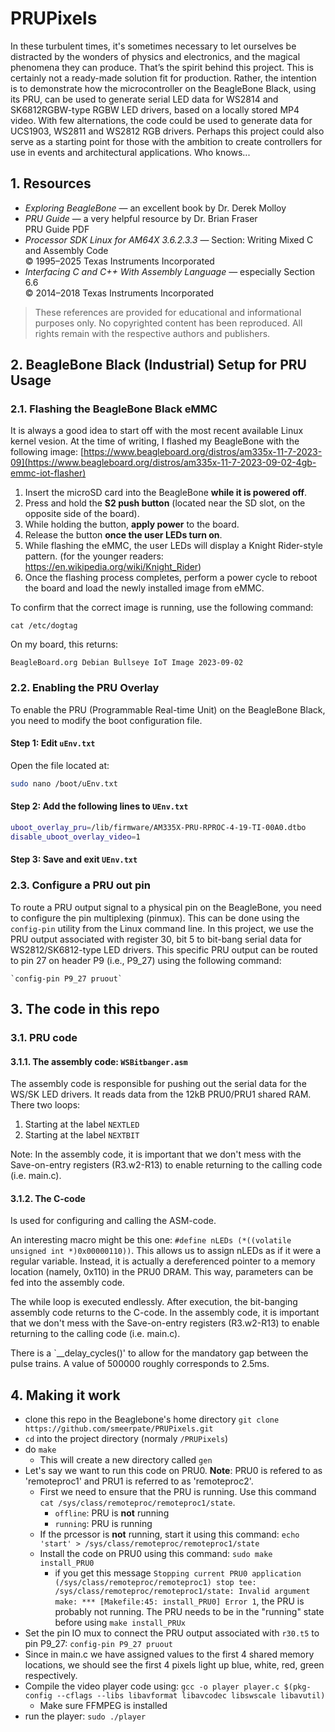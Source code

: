 # PRUPixels
In these turbulent times, it's sometimes necessary to let ourselves be distracted by the wonders of physics and electronics, and the magical phenomena they can produce. That’s the spirit behind this project.
This is certainly not a ready-made solution fit for production. Rather, the intention is to demonstrate how the microcontroller on the BeagleBone Black, using its PRU, can be used to generate serial LED data for WS2814 and SK6812RGBW-type RGBW LED drivers, based on a locally stored MP4 video. With few alternations, the code could be used to generate data for UCS1903, WS2811 and WS2812 RGB drivers.
Perhaps this project could also serve as a starting point for those with the ambition to create controllers for use in events and architectural applications. Who knows...

## 1. Resources
- *Exploring BeagleBone* — an excellent book by Dr. Derek Molloy  
- *PRU Guide* — a very helpful resource by Dr. Brian Fraser  
  PRU Guide PDF  
- *Processor SDK Linux for AM64X 3.6.2.3.3* — Section: Writing Mixed C and Assembly Code  
  © 1995–2025 Texas Instruments Incorporated  
- *Interfacing C and C++ With Assembly Language* — especially Section 6.6  
  © 2014–2018 Texas Instruments Incorporated

> These references are provided for educational and informational purposes only. No copyrighted content has been reproduced. All rights remain with the respective authors and publishers.

## 2. BeagleBone Black (Industrial) Setup for PRU Usage
### 2.1. Flashing the BeagleBone Black eMMC

It is always a good idea to start off with the most recent available Linux kernel vesion. At the time of writing, I flashed my BeagleBone with the following image:
[https://www.beagleboard.org/distros/am335x-11-7-2023-09](https://www.beagleboard.org/distros/am335x-11-7-2023-09-02-4gb-emmc-iot-flasher)
1. Insert the microSD card into the BeagleBone **while it is powered off**.
2. Press and hold the **S2 push button** (located near the SD slot, on the opposite side of the board).
3. While holding the button, **apply power** to the board.
4. Release the button **once the user LEDs turn on**.
5. While flashing the eMMC, the user LEDs will display a Knight Rider-style pattern. 
   (for the younger readers: https://en.wikipedia.org/wiki/Knight_Rider)
6. Once the flashing process completes, perform a power cycle to reboot the board and load the newly installed image from eMMC.

To confirm that the correct image is running, use the following command:
```
cat /etc/dogtag
```
On my board, this returns:
```
BeagleBoard.org Debian Bullseye IoT Image 2023-09-02
```

### 2.2. Enabling the PRU Overlay
To enable the PRU (Programmable Real-time Unit) on the BeagleBone Black, you need to modify the boot configuration file.
#### Step 1: Edit `uEnv.txt`
Open the file located at:
```bash
sudo nano /boot/uEnv.txt
````
#### Step 2: Add the following lines to `UEnv.txt`
```bash
uboot_overlay_pru=/lib/firmware/AM335X-PRU-RPROC-4-19-TI-00A0.dtbo
disable_uboot_overlay_video=1
````
#### Step 3: Save and exit `UEnv.txt`

### 2.3. Configure a PRU out pin
To route a PRU output signal to a physical pin on the BeagleBone, you need to configure the pin multiplexing (pinmux). This can be done using the `config-pin` utility from the Linux command line.
In this project, we use the PRU output associated with register 30, bit 5 to bit-bang serial data for WS2812/SK6812-type LED drivers.
This specific PRU output can be routed to pin 27 on header P9 (i.e., P9_27) using the following command:
```
`config-pin P9_27 pruout`
```

## 3. The code in this repo
### 3.1. PRU code
#### 3.1.1. The assembly code: `WSBitbanger.asm`
The assembly code is responsible for pushing out the serial data for the WS/SK LED drivers. It reads data from the 12kB PRU0/PRU1 shared RAM.
There two loops:
1. Starting at the label `NEXTLED`
2. Starting at the label `NEXTBIT`

Note: In the assembly code, it is important that we don't mess with the Save-on-entry registers (R3.w2-R13) to enable returning to the calling code (i.e. main.c).

#### 3.1.2. The C-code
Is used for configuring and calling the ASM-code.

An interesting macro might be this one: `#define nLEDs (*((volatile unsigned int *)0x00000110))`. This allows us to assign nLEDs as if it were a regular variable. Instead, it is actually a dereferenced pointer to a memory location (namely, 0x110) in the PRU0 DRAM. This way, parameters can be fed into the assembly code.

The while loop is executed endlessly. After execution, the bit-banging assembly code returns to the C-code. In the assembly code, it is important that we don't mess with the Save-on-entry registers (R3.w2-R13) to enable returning to the calling code (i.e. main.c).

There is a `__delay_cycles()' to allow for the mandatory gap between the pulse trains. A value of 500000 roughly corresponds to 2.5ms.

## 4. Making it work
- clone this repo in the Beaglebone's home directory `git clone https://github.com/smeerpate/PRUPixels.git`
- `cd` into the project directory (normaly `/PRUPixels`)
- do `make`
  - This will create a new directory called `gen`
- Let's say we want to run this code on PRU0. **Note**: PRU0 is refered to as 'remoteproc1' and PRU1 is referred to as 'remoteproc2'. 
  - First we need to ensure that the PRU is running. Use this command `cat /sys/class/remoteproc/remoteproc1/state`.
    - `offline`: PRU is **not** running
    - `running`: PRU is running
  - If the prcessor is **not** running, start it using this command: `echo 'start' > /sys/class/remoteproc/remoteproc1/state`
  - Install the code on PRU0 using this command: `sudo make install_PRU0`
    - if you get this message ``
        Stopping current PRU0 application (/sys/class/remoteproc/remoteproc1)
        stop
        tee: /sys/class/remoteproc/remoteproc1/state: Invalid argument
        make: *** [Makefile:45: install_PRU0] Error 1
        ``, the PRU is probably not running. The PRU needs to be in the "running" state before using `make install_PRUx`
- Set the pin IO mux to connect the PRU output associated with `r30.t5` to pin P9_27: `config-pin P9_27 pruout`
- Since in main.c we have assigned values to the first 4 shared memory locations, we should see the first 4 pixels light up blue, white, red, green respectively.
- Compile the video player code using: `gcc -o player player.c $(pkg-config --cflags --libs libavformat libavcodec libswscale libavutil)`
  - Make sure FFMPEG is installed
- run the player: `sudo ./player`



